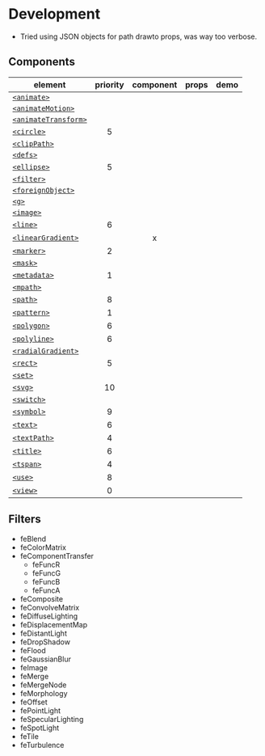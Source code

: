 # Development

- Tried using JSON objects for path drawto props, was way too verbose.


## Components


|                 element                  | priority | component | props | demo  |
| ---------------------------------------- | :------: | :-------: | :---: | :---: |
| [`<animate>`][animate]                   |          |           |       |       |
| [`<animateMotion>`][animateMotion]       |          |           |       |       |
| [`<animateTransform>`][animateTransform] |          |           |       |       |
| [`<circle>`][circle]                     |    5     |           |       |       |
| [`<clipPath>`][clipPath]                 |          |           |       |       |
| [`<defs>`][defs]                         |          |           |       |       |
| [`<ellipse>`][ellipse]                   |    5     |           |       |       |
| [`<filter>`][filter]                     |          |           |       |       |
| [`<foreignObject>`][foreignObject]       |          |           |       |       |
| [`<g>`][g]                               |          |           |       |       |
| [`<image>`][image]                       |          |           |       |       |
| [`<line>`][line]                         |    6     |           |       |       |
| [`<linearGradient>`][linearGradient]     |          |     x     |       |       |
| [`<marker>`][marker]                     |    2     |           |       |       |
| [`<mask>`][mask]                         |          |           |       |       |
| [`<metadata>`][metadata]                 |    1     |           |       |       |
| [`<mpath>`][mpath]                       |          |           |       |       |
| [`<path>`][path]                         |    8     |           |       |       |
| [`<pattern>`][pattern]                   |    1     |           |       |       |
| [`<polygon>`][polygon]                   |    6     |           |       |       |
| [`<polyline>`][polyline]                 |    6     |           |       |       |
| [`<radialGradient>`][radialGradient]     |          |           |       |       |
| [`<rect>`][rect]                         |    5     |           |       |       |
| [`<set>`][set]                           |          |           |       |       |
| [`<svg>`][svg]                           |    10    |           |       |       |
| [`<switch>`][switch]                     |          |           |       |       |
| [`<symbol>`][symbol]                     |    9     |           |       |       |
| [`<text>`][text]                         |    6     |           |       |       |
| [`<textPath>`][textPath]                 |    4     |           |       |       |
| [`<title>`][title]                       |    6     |           |       |       |
| [`<tspan>`][tspan]                       |    4     |           |       |       |
| [`<use>`][use]                           |    8     |           |       |       |
| [`<view>`][view]                         |    0     |           |       |       |


## Filters


- feBlend
- feColorMatrix
- feComponentTransfer
    - feFuncR
    - feFuncG
    - feFuncB
    - feFuncA
- feComposite
- feConvolveMatrix
- feDiffuseLighting
- feDisplacementMap
- feDistantLight
- feDropShadow
- feFlood
- feGaussianBlur
- feImage
- feMerge
- feMergeNode
- feMorphology
- feOffset
- fePointLight
- feSpecularLighting
- feSpotLight
- feTile
- feTurbulence


[animate]: https://developer.mozilla.org/en-US/docs/Web/SVG/Element/animate
[animateMotion]: https://developer.mozilla.org/en-US/docs/Web/SVG/Element/animateMotion
[animateTransform]: https://developer.mozilla.org/en-US/docs/Web/SVG/Element/animateTransform
[circle]: https://developer.mozilla.org/en-US/docs/Web/SVG/Element/circle
[clipPath]: https://developer.mozilla.org/en-US/docs/Web/SVG/Element/clipPath
[defs]: https://developer.mozilla.org/en-US/docs/Web/SVG/Element/defs
[ellipse]: https://developer.mozilla.org/en-US/docs/Web/SVG/Element/ellipse
[filter]: https://developer.mozilla.org/en-US/docs/Web/SVG/Element/filter
[foreignObject]: https://developer.mozilla.org/en-US/docs/Web/SVG/Element/foreignObject 
[g]: https://developer.mozilla.org/en-US/docs/Web/SVG/Element/g
[image]: https://developer.mozilla.org/en-US/docs/Web/SVG/Element/image
[line]: https://developer.mozilla.org/en-US/docs/Web/SVG/Element/line
[linearGradient]: https://developer.mozilla.org/en-US/docs/Web/SVG/Element/linearGradient
[marker]: https://developer.mozilla.org/en-US/docs/Web/SVG/Element/marker
[mask]: https://developer.mozilla.org/en-US/docs/Web/SVG/Element/mask
[metadata]: https://developer.mozilla.org/en-US/docs/Web/SVG/Element/metadata
[mpath]: https://developer.mozilla.org/en-US/docs/Web/SVG/Element/mpath
[path]: https://developer.mozilla.org/en-US/docs/Web/SVG/Element/path
[pattern]: https://developer.mozilla.org/en-US/docs/Web/SVG/Element/pattern
[polygon]: https://developer.mozilla.org/en-US/docs/Web/SVG/Element/polygon
[polyline]: https://developer.mozilla.org/en-US/docs/Web/SVG/Element/polyline
[radialGradient]: https://developer.mozilla.org/en-US/docs/Web/SVG/Element/radialGradient
[rect]: https://developer.mozilla.org/en-US/docs/Web/SVG/Element/rect
[set]: https://developer.mozilla.org/en-US/docs/Web/SVG/Element/set
[svg]: https://developer.mozilla.org/en-US/docs/Web/SVG/Element/svg
[switch]: https://developer.mozilla.org/en-US/docs/Web/SVG/Element/switch
[symbol]: https://developer.mozilla.org/en-US/docs/Web/SVG/Element/symbol
[text]: https://developer.mozilla.org/en-US/docs/Web/SVG/Element/text
[textPath]: https://developer.mozilla.org/en-US/docs/Web/SVG/Element/textPath
[title]: https://developer.mozilla.org/en-US/docs/Web/SVG/Element/title
[tspan]: https://developer.mozilla.org/en-US/docs/Web/SVG/Element/tspan
[use]: https://developer.mozilla.org/en-US/docs/Web/SVG/Element/use
[view]: https://developer.mozilla.org/en-US/docs/Web/SVG/Element/view


[feBlend]: https://developer.mozilla.org/en-US/docs/Web/SVG/Element/feBlend
[feColorMatrix]: https://developer.mozilla.org/en-US/docs/Web/SVG/Element/feColorMatrix
[feComponentTransfer]: https://developer.mozilla.org/en-US/docs/Web/SVG/Element/feComponentTransfer
[feComposite]: https://developer.mozilla.org/en-US/docs/Web/SVG/Element/feComposite
[feConvolveMatrix]: https://developer.mozilla.org/en-US/docs/Web/SVG/Element/feConvolveMatrix
[feDiffuseLighting]: https://developer.mozilla.org/en-US/docs/Web/SVG/Element/feDiffuseLighting
[feDisplacementMap]: https://developer.mozilla.org/en-US/docs/Web/SVG/Element/feDisplacementMap
[feDistantLight]: https://developer.mozilla.org/en-US/docs/Web/SVG/Element/feDistantLight
[feDropShadow]: https://developer.mozilla.org/en-US/docs/Web/SVG/Element/feDropShadow
[feFlood]: https://developer.mozilla.org/en-US/docs/Web/SVG/Element/feFlood
[feFuncA]: https://developer.mozilla.org/en-US/docs/Web/SVG/Element/feFuncA
[feFuncB]: https://developer.mozilla.org/en-US/docs/Web/SVG/Element/feFuncB
[feFuncG]: https://developer.mozilla.org/en-US/docs/Web/SVG/Element/feFuncG
[feFuncR]: https://developer.mozilla.org/en-US/docs/Web/SVG/Element/feFuncR
[feGaussianBlur]: https://developer.mozilla.org/en-US/docs/Web/SVG/Element/feGaussianBlur
[feImage]: https://developer.mozilla.org/en-US/docs/Web/SVG/Element/feImage
[feMerge]: https://developer.mozilla.org/en-US/docs/Web/SVG/Element/feMerge
[feMergeNode]: https://developer.mozilla.org/en-US/docs/Web/SVG/Element/feMergeNode
[feMorphology]: https://developer.mozilla.org/en-US/docs/Web/SVG/Element/feMorphology
[feOffset]: https://developer.mozilla.org/en-US/docs/Web/SVG/Element/feOffset
[fePointLight]: https://developer.mozilla.org/en-US/docs/Web/SVG/Element/fePointLight
[feSpecularLighting]: https://developer.mozilla.org/en-US/docs/Web/SVG/Element/feSpecularLighting
[feSpotLight]: https://developer.mozilla.org/en-US/docs/Web/SVG/Element/feSpotLight
[feTile]: https://developer.mozilla.org/en-US/docs/Web/SVG/Element/feTile
[feTurbulence]: https://developer.mozilla.org/en-US/docs/Web/SVG/Element/feTurbulence

